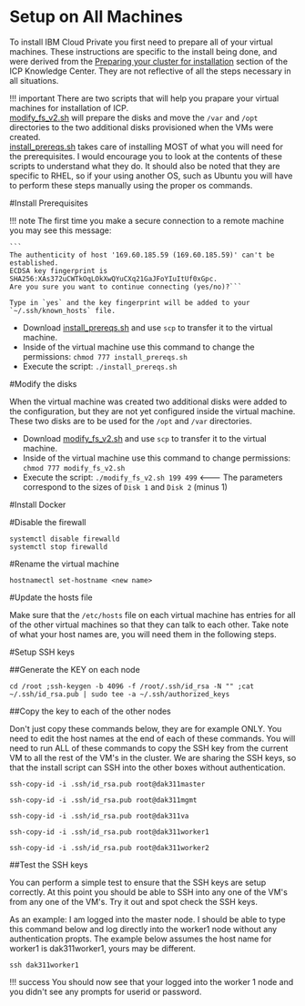# Setup on All Machines

To install IBM Cloud Private you first need to prepare all of your virtual machines.  These instructions are specific to the install being done, and were derived from the [Preparing your cluster for installation](https://www.ibm.com/support/knowledgecenter/en/SSBS6K_3.1.1/installing/prep.html) section of the ICP Knowledge Center. They are not reflective of all the steps necessary in all situations.  

!!! important
    There are two scripts that will help you prapare your virtual machines for installation of ICP.  
    [modify_fs_v2.sh](files/modify_fs_v2.sh) will prepare the disks and move the `/var` and `/opt` directories to the two additional disks provisioned when the VMs were created.  
    [install_prereqs.sh](files/install_prereqs.sh) takes care of installing MOST of what you will need for the prerequisites.
    I would encourage you to look at the contents of these scripts to understand what they do. It should also be noted that they are specific to RHEL, so if your using another OS, such as Ubuntu you will have to perform these steps manually using the proper os commands. 

#Install Prerequisites

!!! note
    The first time you make a secure connection to a remote machine you may see this message:
    
    ```
    The authenticity of host '169.60.185.59 (169.60.185.59)' can't be established.
    ECDSA key fingerprint is SHA256:XAs372uCWTkOqLOkXwQYuCXq21GaJFoYIuItUf0xGpc.
    Are you sure you want to continue connecting (yes/no)?```
    
    Type in `yes` and the key fingerprint will be added to your `~/.ssh/known_hosts` file.

- Download [install_prereqs.sh](files/install_prereqs.sh) and use `scp` to transfer it to the virtual machine.
- Inside of the virtual machine use this command to change the permissions: `chmod 777 install_prereqs.sh`
- Execute the script: `./install_prereqs.sh`


#Modify the disks

When the virtual machine was created two additional disks were added to the configuration, but they are not yet configured inside the virtual machine.  These two disks are to be used for the `/opt` and `/var` directories.  

- Download [modify_fs_v2.sh](files/modify_fs_v2.sh) and use `scp` to transfer it to the virtual machine.
- Inside of the virtual machine use this command to change permissions: `chmod 777 modify_fs_v2.sh`
- Execute the script: `./modify_fs_v2.sh 199 499` <--- The parameters correspond to the sizes of `Disk 1` and `Disk 2` (minus 1)

#Install Docker


#Disable the firewall
```
systemctl disable firewalld
systemctl stop firewalld
```


#Rename the virtual machine

`hostnamectl set-hostname <new name>`


#Update the hosts file

Make sure that the `/etc/hosts` file on each virtual machine has entries for all of the other virtual machines so that they can talk to each other. Take note of what your host names are, you will need them in the following steps. 


#Setup SSH keys

##Generate the KEY on each node

`cd /root ;ssh-keygen -b 4096 -f /root/.ssh/id_rsa -N "" ;cat ~/.ssh/id_rsa.pub | sudo tee -a ~/.ssh/authorized_keys`

##Copy the key to each of the other nodes 

Don't just copy these commands below, they are for example ONLY. You need to edit the host names at the end of each of these commands. You will need to run ALL of these commands to copy the SSH key from the current VM to all the rest of the VM's in the cluster. We are sharing the SSH keys, so that the install script can SSH into the other boxes without authentication. 

`ssh-copy-id -i .ssh/id_rsa.pub root@dak311master`

`ssh-copy-id -i .ssh/id_rsa.pub root@dak311mgmt`

`ssh-copy-id -i .ssh/id_rsa.pub root@dak311va`

`ssh-copy-id -i .ssh/id_rsa.pub root@dak311worker1`

`ssh-copy-id -i .ssh/id_rsa.pub root@dak311worker2`

##Test the SSH keys

You can perform a simple test to ensure that the SSH keys are setup correctly. At this point you should be able to SSH into any one of the VM's from any one of the VM's. Try it out and spot check the SSH keys. 

As an example:  I am logged into the master node. I should be able to type this command below and log directly into the worker1 node without any authentication propts. The example below assumes the host name for worker1 is dak311worker1, yours may be different. 

`ssh dak311worker1`

!!! success
    You should now see that your logged into the worker 1 node and you didn't see any prompts for userid or password. 